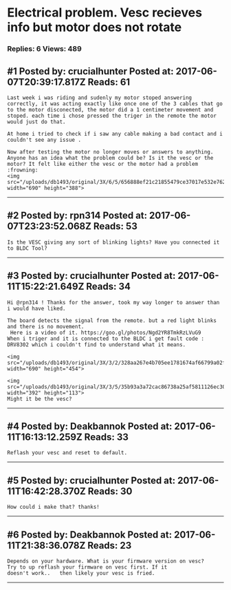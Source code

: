 # Electrical problem. Vesc recieves info but motor does not rotate

### Replies: 6 Views: 489

## \#1 Posted by: crucialhunter Posted at: 2017-06-07T20:39:17.817Z Reads: 61

```
Last week i was riding and sudenly my motor stoped answering correctly, it was acting exactly like once one of the 3 cables that go to the motor disconected, the motor did a 1 centimeter movement and stoped. each time i chose pressed the triger in the remote the motor would just do that. 

At home i tried to check if i saw any cable making a bad contact and i couldn't see any issue .

Now after testing the motor no longer moves or answers to anything. 
Anyone has an idea what the problem could be? Is it the vesc or the motor? It felt like either the vesc or the motor had a problem :frowning: 
<img src="/uploads/db1493/original/3X/6/5/656888ef21c21855479ce37017e532e7625d38f8.jpg" width="690" height="388">
```

---
## \#2 Posted by: rpn314 Posted at: 2017-06-07T23:23:52.068Z Reads: 53

```
Is the VESC giving any sort of blinking lights? Have you connected it to BLDC Tool?
```

---
## \#3 Posted by: crucialhunter Posted at: 2017-06-11T15:22:21.649Z Reads: 34

```
Hi @rpn314 ! Thanks for the answer, took my way longer to answer than i would have liked.

The board detects the signal from the remote. but a red light blinks and there is no movement.
 Here is a video of it. https://goo.gl/photos/Ngd2YR8TmkRzLVuG9
When i triger and it is connected to the BLDC i get fault code : DRV8302 which i couldn't find to understand what it means.

<img src="/uploads/db1493/original/3X/3/2/328aa267e4b705ee1781674af66799a02f90d06c.png" width="690" height="454">

<img src="/uploads/db1493/original/3X/3/5/35b93a3a72cac86738a25af5811126ec30654297.png" width="392" height="113">
Might it be the vesc?
```

---
## \#4 Posted by: Deakbannok Posted at: 2017-06-11T16:13:12.259Z Reads: 33

```
Reflash your vesc and reset to default.
```

---
## \#5 Posted by: crucialhunter Posted at: 2017-06-11T16:42:28.370Z Reads: 30

```
How could i make that? thanks!
```

---
## \#6 Posted by: Deakbannok Posted at: 2017-06-11T21:38:36.078Z Reads: 23

```
Depends on your hardware. What is your firmware version on vesc? 
Try to up reflash your firmware on vesc first. If it 
doesn't work..   then likely your vesc is fried.
```

---
